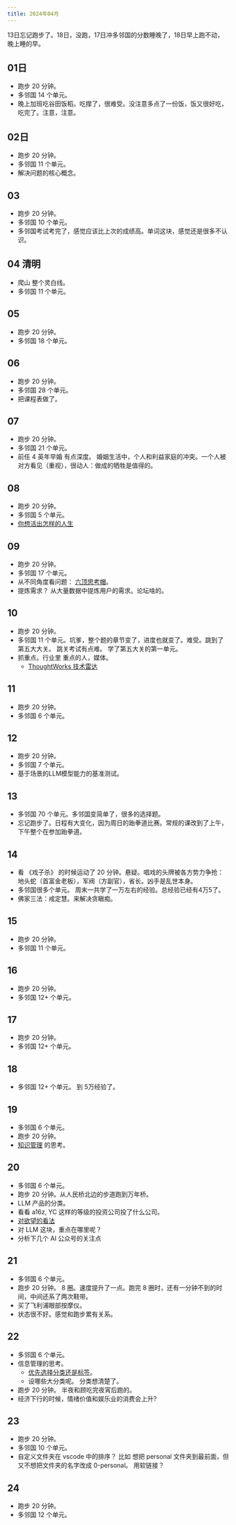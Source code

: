 ```yaml
---
title: 2024年04月
---
```


13日忘记跑步了。18日，没跑，17日冲多邻国的分数睡晚了，18日早上跑不动，晚上睡的早。

## 01日
* 跑步 20 分钟。
* 多邻国 14 个单元。
* 晚上加班吃谷田饭稻，吃撑了，很难受。没注意多点了一份饭，饭又很好吃，吃完了。注意，注意。

## 02日
* 跑步 20 分钟。
* 多邻国 11 个单元。
* 解决问题的核心概念。

## 03
* 跑步 20 分钟。
* 多邻国 10 个单元。
* 多邻国考试考完了，感觉应该比上次的成绩高。单词这块，感觉还是很多不认识。

## 04 清明
* 爬山 整个灵白线。
* 多邻国 11 个单元。

## 05
* 跑步 20 分钟。
* 多邻国 18 个单元。

## 06
* 跑步 20 分钟。
* 多邻国 28 个单元。
* 把课程表做了。

## 07
* 跑步 20 分钟。
* 多邻国 21 个单元。
* 前任 4 英年早婚 有点深度。 婚姻生活中，个人和利益家庭的冲突。一个人被对方看见（重视），很动人：做成的牺牲是值得的。

## 08
* 跑步 20 分钟。
* 多邻国 5 个单元。
* [你想活出怎样的人生](../../../2-society/3-culture/cartoon/works/what-life-do-you-like.md)

## 09
* 跑步 20 分钟。
* 多邻国 17 个单元。
* 从不同角度看问题： [六顶思考帽](../mind/think-in-different-angles.md)。
* 提炼需求？ 从大量数据中提炼用户的需求。论坛啥的。

## 10
* 跑步 20 分钟。
* 多邻国 11 个单元。坑爹，整个题的章节变了，进度也就变了。难受。跳到了第五大大关。 跳关考试有点难。
学了第五大关的第一单元。
* 抓重点。行业里 重点的人，媒体。
  * [ThoughtWorks 技术雷达](../../../1-self/3-wealth/1-skill/coding/data/thoughtworks-radar.md)

## 11
* 跑步 20 分钟。
* 多邻国 6 个单元。

## 12
* 跑步 20 分钟。
* 多邻国 7 个单元。
* 基于场景的LLM模型能力的基准测试。

## 13
* 多邻国 70 个单元。多邻国变简单了，很多的选择题。
* 忘记跑步了。日程有大变化，因为周日的跆拳道比赛。常规的课改到了上午，下午整个在参加跆拳道。

## 14
* 看 《戏子杀》 的时候运动了 20 分钟。悬疑。唱戏的头牌被各方势力争抢：地头蛇（首富金老板），军阀（方副官），省长。凶手是乱世本身。
* 多邻国很多个单元。 周末一共学了一万左右的经验。总经验已经有4万5了。
* 佛家三法：戒定慧。来解决贪瞋痴。

## 15
* 跑步 20 分钟。
* 多邻国 11 个单元。

## 16
* 跑步 20 分钟。
* 多邻国 12+ 个单元。

## 17
* 跑步 20 分钟。
* 多邻国 12+ 个单元。

## 18
* 多邻国 12+ 个单元。 到 5万经验了。

## 19
* 多邻国 6 个单元。
* 跑步 20 分钟。
* [知识管理](../km/readme.md) 的思考。

## 20
* 多邻国 6 个单元。
* 跑步 20 分钟。从人民桥北边的步道跑到万年桥。
* LLM 产品的分类。
* 看看 a16z, YC 这样的等级的投资公司投了什么公司。
* [对欲望的看法](../mind/desire.md)
* 对 LLM 这块，重点在哪里呢？
* 分析下几个 AI 公众号的关注点

## 21
* 多邻国 6 个单元。
* 跑步 20 分钟。 8 圈。速度提升了一点。跑完 8 圈时，还有一分钟不到的时间，中间还系了两次鞋带。
* 买了飞利浦眼部按摩仪。
* 状态很不好。感觉和跑步累有关系。

## 22
* 多邻国 6 个单元。
* 信息管理的思考。 
  * [优先选择分类还是标签](../../tech/km/contents/prefer-classify-or-tag.md)。
  * 设哪些大分类呢。 分类想清楚了。
* 跑步 20 分钟。 半夜和顾吃完夜宵后跑的。
* 经济下行的时候，情绪价值和娱乐业的消费会上升?

## 23
* 跑步 20 分钟。 
* 多邻国 10 个单元。
* 自定义文件夹在 vscode 中的排序？ 比如 想把 personal 文件夹到最前面，但又不想把文件夹的名字改成 0-personal。  用软链接？ 

## 24
* 跑步 20 分钟。 
* 多邻国 12 个单元。